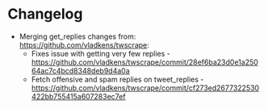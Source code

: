 # Changelog

- Merging get_replies changes from: https://github.com/vladkens/twscrape:
    - Fixes issue with getting very few replies - https://github.com/vladkens/twscrape/commit/28ef6ba23d0e1a25064ac7c4bcd8348deb9d4a0a
    - Fetch offensive and spam replies on tweet_replies - https://github.com/vladkens/twscrape/commit/cf273ed2677322530422bb755415a607283ec7ef
    